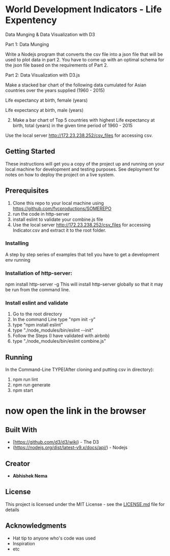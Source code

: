 # World Development Indicators - Life Expentency

Data Munging & Data Visualization with D3

Part 1: Data Munging


Write a Nodejs program that converts the csv file into a json file that will be used to plot data in part 2. You have to come up with an optimal schema for the json file based on the requirements of Part 2.


Part 2: Data Visualization with D3.js


Make a stacked bar chart of the following data cumulated for Asian countries over the years supplied (1960 - 2015)

Life expectancy at birth, female (years)

Life expectancy at birth, male (years)



2.  Make a bar chart of Top 5 countries with highest Life expectancy at birth, total (years) in   the given time period of 1960 - 2015

Use the local server http://172.23.238.252/csv_files for accessing csv.


## Getting Started

These instructions will get you a copy of the project up and running on your local machine for development and testing purposes. See deployment for notes on how to deploy the project on a live system.

## Prerequisites

1. Clone this repo to your local machine using https://github.com/fvcproductions/SOMEREPO
2. run the code in http-server
3. install eslint to validate your combine.js file
4. Use the local server http://172.23.238.252/csv_files for accessing Indicator.csv and extract it to the root folder.

### Installing

A step by step series of examples that tell you have to get a development env running

### Installation of http-server:

npm install http-server -g
This will install http-server globally so that it may be run from the command line.

### Install eslint and validate
1. Go to the root directory
2. In the command Line type "npm init -y"
3. type "npm install eslint"
4. type "./node_modules/bin/eslint --init"
5. Follow the Steps (I have validated with airbnb)
6. type "./node_modules/bin/eslint combine.js"



## Running
In the Command-Line TYPE(After cloning and putting csv in directory):
1. npm run lint
2. npm run generate
3. npm start

# now open the link in the browser





## Built With

* [https://github.com/d3/d3/wiki) - The D3 
* (https://nodejs.org/dist/latest-v9.x/docs/api/) - Nodejs


 

## Creator

* **Abhishek Nema** 

## License

This project is licensed under the MIT License - see the [LICENSE.md](LICENSE.md) file for details

## Acknowledgments

* Hat tip to anyone who's code was used
* Inspiration
* etc
